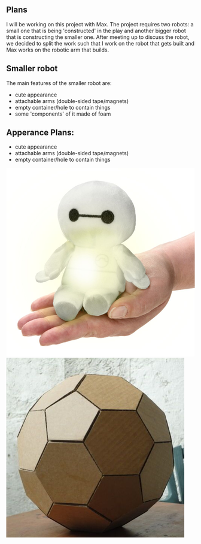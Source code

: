 ## Plans
I will be working on this project with Max. The project requires two robots: a small one that is being 'constructed' in the play and another bigger robot that is constructing the smaller one.
After meeting up to discuss the robot, we decided to split the work such that I work on the robot that gets built and Max works on the robotic arm that builds. 
## Smaller robot
The main features of the smaller robot are:
- cute appearance
- attachable arms (double-sided tape/magnets)
- empty container/hole to contain things
- some 'components' of it made of foam

## Apperance Plans:
- cute appearance
- attachable arms (double-sided tape/magnets)
- empty container/hole to contain things



![](images/bay.jpeg)
![](images/cardball.jpg)
